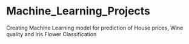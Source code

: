 # Machine_Learning_Projects
Creating Machine Learning model for prediction of House prices, Wine quality and Iris Flower Classification
